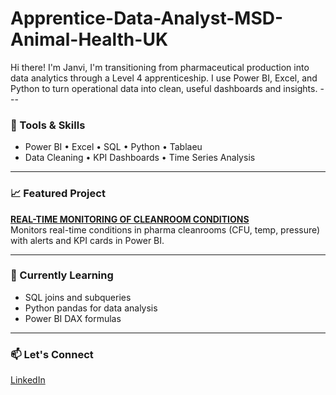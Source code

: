 # Apprentice-Data-Analyst-MSD-Animal-Health-UK
Hi there! I'm Janvi, I'm transitioning from pharmaceutical production into data analytics through a Level 4 apprenticeship. I use Power BI, Excel, and Python to turn operational data into clean, useful dashboards and insights.  ---
### 🔧 Tools & Skills
- Power BI • Excel • SQL • Python • Tablaeu
- Data Cleaning • KPI Dashboards • Time Series Analysis

---

### 📈 Featured Project
**[REAL-TIME MONITORING OF CLEANROOM CONDITIONS](https://github.com/user-attachments/assets/4039c2f1-a1fd-40d8-bf63-43b0e415c836)**  
Monitors real-time conditions in pharma cleanrooms (CFU, temp, pressure) with alerts and KPI cards in Power BI.

---

### 🌱 Currently Learning
- SQL joins and subqueries
- Python pandas for data analysis
- Power BI DAX formulas

---

### 📫 Let's Connect
[LinkedIn](www.linkedin.com/in/janvi-patel-5a5635222)
